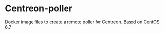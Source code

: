 Centreon-poller
===============

Docker image files to create a remote poller for Centreon. Based on CentOS 6.7
